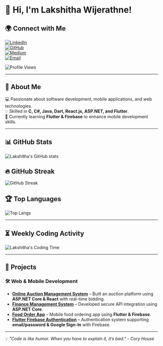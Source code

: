 # 👋 Hi, I'm Lakshitha Wijerathne!  

## 🌍 Connect with Me  
[![LinkedIn](https://img.shields.io/badge/LinkedIn-0A66C2?style=for-the-badge&logo=linkedin&logoColor=white)](https://www.linkedin.com/in/lakshitha-wijerathne)  
[![GitHub](https://img.shields.io/badge/GitHub-181717?style=for-the-badge&logo=github&logoColor=white)](https://github.com/mlswijerathne)  
[![Medium](https://img.shields.io/badge/Medium-000000?style=for-the-badge&logo=medium&logoColor=white)](https://medium.com/@lakshithaa)  
[![Email](https://img.shields.io/badge/Email-D14836?style=for-the-badge&logo=gmail&logoColor=white)](mailto:mlswijerathne@gmail.com)  

![Profile Views](https://komarev.com/ghpvc/?username=mlswijerathne&label=Profile%20Views&color=blue&style=flat)  

---

## 🚀 About Me  
💻 Passionate about software development, mobile applications, and web technologies.  
💡 Skilled in **C, C#, Java, Dart, React.js, ASP.NET, and Flutter**.  
🌱 Currently learning **Flutter & Firebase** to enhance mobile development skills.  

---

## 📊 GitHub Stats  
![Lakshitha's GitHub stats](https://github-readme-stats.vercel.app/api?username=mlswijerathne&show_icons=true&theme=radical)  

## 🔥 GitHub Streak  
![GitHub Streak](https://github-readme-streak-stats.herokuapp.com/?user=mlswijerathne&theme=radical)  

## 🏆 Top Languages  
![Top Langs](https://github-readme-stats.vercel.app/api/top-langs/?username=mlswijerathne&layout=compact&theme=radical)  

---

## ⏳ Weekly Coding Activity  
![Lakshitha's Coding Time](https://github-readme-stats.vercel.app/api/wakatime?username=YOUR_WAKATIME_USERNAME&layout=compact&theme=radical)  

---

## 🚀 Projects  

### 🛠 Web & Mobile Development  
- **[Online Auction Management System](https://github.com/mlswijerathne/AuctionManagement.git)** – Built an auction platform using **ASP.NET Core & React** with real-time bidding.  
- **[Finance Management System](https://github.com/buildervortex/financeManagement.git)** – Developed secure API integration using **ASP.NET Core**.  
- **[Food Order App](https://github.com/mlswijerathne/food-order-app.git)** – Mobile food ordering app using **Flutter & Firebase**.  
- **[Flutter Firebase Authentication](https://github.com/mlswijerathne/Flutter-Firebase-Authentication.git)** – Authentication system supporting **email/password & Google Sign-In** with Firebase.  

---

💡 *"Code is like humor. When you have to explain it, it’s bad."* - *Cory House*  